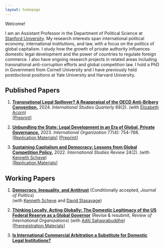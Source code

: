 ```yaml
---
layout: homepage
---
```


Welcome!


I am an Assistant Professor in the Department of Political Science at [Stanford University](https://politicalscience.stanford.edu/). My research interests span international political economy, international institutions, and law, with a focus on the politics of global capitalism. I study how the growth of private authority influences domestic legal development and the power of countries to regulate foreign commerce. I also have ongoing research projects in related areas including transnational anti-corruption efforts and global competition law. I hold a PhD in Government from Cornell University and I have previously held postdoctoral positions at Yale University and Harvard University.



## Published Papers

1. **[Transnational Legal Spillover? A Reappraisal of the OECD Anti-Bribery Convention.](https://doi.org/10.1093/isq/sqae071)** 2024. *International Studies Quarterly* 68(2).
(with [Elizabeth Acorn](http://www.elizabethacorn.com)) <br> [[Preprint](/assets/papers/Acorn_Allen_2023_Spillover.pdf)]

2. **[Unbundling the State: Legal Development in an Era of Global, Private Governance.](https://doi.org/10.1017/S0020818323000218)** 2023. *International Organization* 77(4): 754-788. <br> [[Replication Materials](https://doi.org/10.7910/DVN/GSVW3C)] [[Preprint](/assets/papers/MAllen-unbundling-20230911.pdf)] 

3. **[Sustaining Capitalism and Democracy: Lessons from Global Competition Policy.](https://doi.org/10.1093/isr/viac018)** 2022. *International Studies Review* 24(2). (with [Kenneth Scheve](https://scheve-research.org/)) <br> [[Replication Materials](https://doi.org/10.7910/DVN/QCLWEM)] 

## Working Papers

1. **[Democracy, Inequality, and Antitrust](https://papers.ssrn.com/sol3/papers.cfm?abstract_id=4358176)** (Conditionally accepted, *Journal of Politics*) <br>
(with [Kenneth Scheve](https://scheve-research.org/) and [David Stasavage](https://stasavage.com/))

2. **[Thinking Locally, Acting Globally: The Domestic Legitimacy of the US Federal Reserve as a Global Governor](/assets/papers/FedGlobalGov-20241006.pdf)** (Revise & resubmit, *Review of International Organizations*) (with [Aditi Sahasrabuddhe](https://aditisahasrabuddhe.com)) <br> [[Preregistration Materials](https://osf.io/axq5c/)]

3. **[Is International Commercial Arbitration a Substitute for Domestic Legal Institutions?](/assets/papers/MAllen-icasub-20220927.pdf)**



